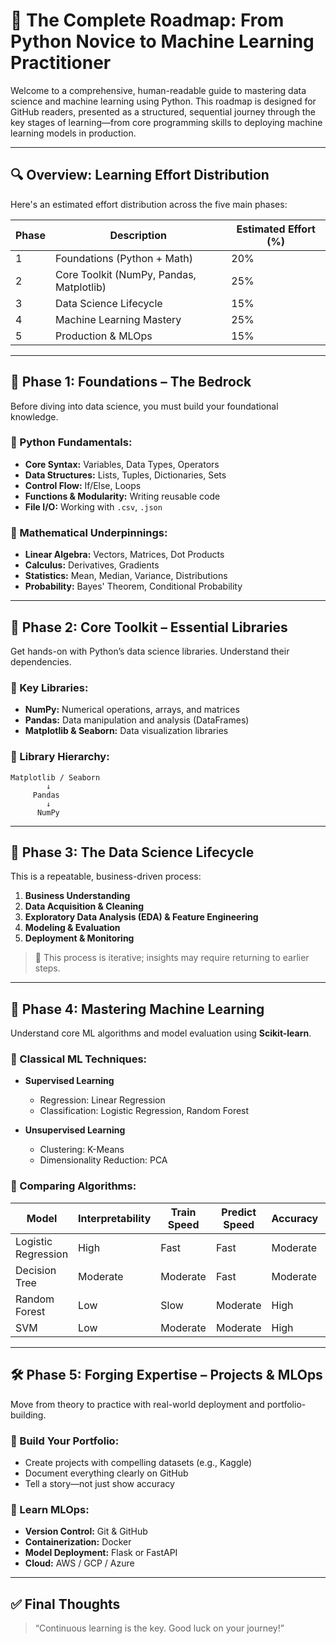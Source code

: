 # 📘 The Complete Roadmap: From Python Novice to Machine Learning Practitioner

Welcome to a comprehensive, human-readable guide to mastering data science and machine learning using Python. This roadmap is designed for GitHub readers, presented as a structured, sequential journey through the key stages of learning—from core programming skills to deploying machine learning models in production.

---

## 🔍 Overview: Learning Effort Distribution

Here's an estimated effort distribution across the five main phases:

| Phase | Description                              | Estimated Effort (%) |
| ----- | ---------------------------------------- | -------------------- |
| 1     | Foundations (Python + Math)              | 20%                  |
| 2     | Core Toolkit (NumPy, Pandas, Matplotlib) | 25%                  |
| 3     | Data Science Lifecycle                   | 15%                  |
| 4     | Machine Learning Mastery                 | 25%                  |
| 5     | Production & MLOps                       | 15%                  |

---

## 🚀 Phase 1: Foundations – The Bedrock

Before diving into data science, you must build your foundational knowledge.

### 🔹 Python Fundamentals:

* **Core Syntax:** Variables, Data Types, Operators
* **Data Structures:** Lists, Tuples, Dictionaries, Sets
* **Control Flow:** If/Else, Loops
* **Functions & Modularity:** Writing reusable code
* **File I/O:** Working with `.csv`, `.json`

### 🔹 Mathematical Underpinnings:

* **Linear Algebra:** Vectors, Matrices, Dot Products
* **Calculus:** Derivatives, Gradients
* **Statistics:** Mean, Median, Variance, Distributions
* **Probability:** Bayes' Theorem, Conditional Probability

---

## 🧰 Phase 2: Core Toolkit – Essential Libraries

Get hands-on with Python’s data science libraries. Understand their dependencies.

### 🔹 Key Libraries:

* **NumPy:** Numerical operations, arrays, and matrices
* **Pandas:** Data manipulation and analysis (DataFrames)
* **Matplotlib & Seaborn:** Data visualization libraries

### 🔹 Library Hierarchy:

```
Matplotlib / Seaborn
        ↓
     Pandas
        ↓
      NumPy
```

---

## 🔄 Phase 3: The Data Science Lifecycle

This is a repeatable, business-driven process:

1. **Business Understanding**
2. **Data Acquisition & Cleaning**
3. **Exploratory Data Analysis (EDA) & Feature Engineering**
4. **Modeling & Evaluation**
5. **Deployment & Monitoring**

> 📌 This process is iterative; insights may require returning to earlier steps.

---

## 🤖 Phase 4: Mastering Machine Learning

Understand core ML algorithms and model evaluation using **Scikit-learn**.

### 🔹 Classical ML Techniques:

* **Supervised Learning**

  * Regression: Linear Regression
  * Classification: Logistic Regression, Random Forest
* **Unsupervised Learning**

  * Clustering: K-Means
  * Dimensionality Reduction: PCA

### 🔹 Comparing Algorithms:

| Model               | Interpretability | Train Speed | Predict Speed | Accuracy | Non-Linearity |
| ------------------- | ---------------- | ----------- | ------------- | -------- | ------------- |
| Logistic Regression | High             | Fast        | Fast          | Moderate | Low           |
| Decision Tree       | Moderate         | Moderate    | Fast          | Moderate | Moderate      |
| Random Forest       | Low              | Slow        | Moderate      | High     | High          |
| SVM                 | Low              | Moderate    | Moderate      | High     | High          |

---

## 🛠️ Phase 5: Forging Expertise – Projects & MLOps

Move from theory to practice with real-world deployment and portfolio-building.

### 🔹 Build Your Portfolio:

* Create projects with compelling datasets (e.g., Kaggle)
* Document everything clearly on GitHub
* Tell a story—not just show accuracy

### 🔹 Learn MLOps:

* **Version Control:** Git & GitHub
* **Containerization:** Docker
* **Model Deployment:** Flask or FastAPI
* **Cloud:** AWS / GCP / Azure

---

## ✅ Final Thoughts

> “Continuous learning is the key. Good luck on your journey!”
